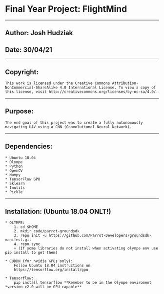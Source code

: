 # Final Year Project: FlightMind
***
## Author: Josh Hudziak
## Date: 30/04/21
***
## Copyright:
    This work is licensed under the Creative Commons Attribution-NonCommercial-ShareAlike 4.0 International License. To view a copy of this license, visit http://creativecommons.org/licenses/by-nc-sa/4.0/.
***
## Purpose:
    The end goal of this project was to create a fully autonomously navigating UAV using a CNN (Convolutional Neural Network). 
***
## Dependencies: 
    * Ubuntu 18.04
    * Olympe 
    * Python
    * OpenCV
    * Numpy
    * TensorFlow GPU
    * Sklearn
    * Imutils
    * Pickle
***
## Installation: (Ubuntu 18.04 ONLT!)
    * OLYMPE:
        1. cd $HOME
        2. mkdir code/parrot-groundsdk
        3. repo init -u https://github.com/Parrot-Developers/groundsdk-manifest.git
        4. repo sync
        + (If some libraries do not install when activating olympe env use pip install to get them)

    * CUDDN (for nvidia GPUs only):
        Follow Ubuntu 18.04 instructions on
        https://tensorflow.org/install/gpu
        
    * Tensorflow:
        pip install tensorflow **Remeber to be in the Olympe enviroment *version >2.0 will be GPU capable**